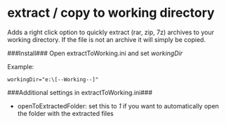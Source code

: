 extract / copy to working directory
============

Adds a right click option to quickly extract (rar, zip, 7z) archives to your working directory.
If the file is not an archive it will simply be copied.



###Install###
Open extractToWorking.ini and set *workingDir*

Example:

    workingDir="e:\[--Working--]"



###Additional settings in extractToWorking.ini###

* openToExtractedFolder: set this to *1* if you want to automatically open the folder with the extracted files
